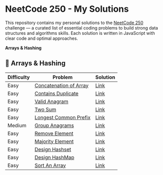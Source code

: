 # NeetCode 250 - My Solutions

This repository contains my personal solutions to the [NeetCode 250](https://neetcode.io/practice?tab=neetcode250) challenge — a curated list of essential coding problems to build strong data structures and algorithms skills.
Each solution is written in JavaScript with clear code and optimal approaches.

**Arrays & Hashing**

## 🧮 Arrays & Hashing

| Difficulty | Problem | Solution |
|------------|---------|----------|
| Easy | [Concatenation of Array](https://neetcode.io/problems/concatenation-of-array?list=neetcode250) | [Link](./Arrays%20&%20Hashing/01_ConcatenationOfArray.js) |
| Easy | [Contains Duplicate](https://neetcode.io/problems/duplicate-integer?list=neetcode250) | [Link](./Arrays%20&%20Hashing/02_ContainsDuplicate.js) |
| Easy | [Valid Anagram](https://neetcode.io/problems/is-anagram?list=neetcode250) | [Link](./Arrays%20&%20Hashing/03_ValidAnagram.js) |
| Easy | [Two Sum](https://neetcode.io/problems/two-integer-sum?list=neetcode250) | [Link](./Arrays%20&%20Hashing/04_TwoSum.js) |
| Easy | [Longest Common Prefix](https://neetcode.io/problems/longest-common-prefix?list=neetcode250) | [Link](./Arrays%20&%20Hashing/05_LongestCommonPrefix.js) |
| Medium | [Group Anagrams](https://neetcode.io/problems/anagram-groups?list=neetcode250) | [Link](./Arrays%20&%20Hashing/06_GroupAnagrams.js) |
| Easy | [Remove Element](https://neetcode.io/problems/remove-element?list=neetcode250) | [Link](./Arrays%20&%20Hashing/07_RemoveElement.js) |
| Easy | [Majority Element](https://neetcode.io/problems/majority-element?list=neetcode250) | [Link](./Arrays%20&%20Hashing/08_MajorityElement.js) |
| Easy | [Design Hashset](https://neetcode.io/problems/design-hashset?list=neetcode250) | [Link](./Arrays%20&%20Hashing/09_MyHashSet.js) |
| Easy | [Design HashMap](https://neetcode.io/problems/design-hashmap?list=neetcode250) | [Link](./Arrays%20&%20Hashing/10_DesignHashmap.js) |
| Easy | [Sort An Array](https://neetcode.io/problems/sort-an-array?list=neetcode250) | [Link](./Arrays%20&%20Hashing/11_SortAnArray.js) |

